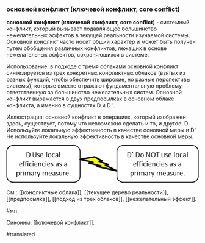 ### основной конфликт (ключевой конфликт, core conflict)

**основной конфликт (ключевой конфликт, core conflict)** - системный конфликт, который вызывает подавляющее большинство нежелательных эффектов в текущей реальности изучаемой системы. Основной конфликт часто носит общий характер и может быть получен путем обобщения различных конфликтов, лежащих в основе нежелательных эффектов, сохраняющихся в системе.

Использование: в подходе с тремя облаками основной конфликт синтезируется из трех конкретных конфликтных облаков (взятых из разных функций, чтобы обеспечить широкие, но разные перспективы системы), которые вместе отражают фундаментальную проблему, ответственную за большинство нежелательных систем. Основной конфликт выражается в двух предпосылках в основном облаке конфликта, а именно в сущностях D и D \'.

Иллюстрация: основной конфликт в операциях, который изображен здесь, существует, потому что невозможно сделать и то, и другое: D Используйте локальную эффективность в качестве основной меры и D\' Не используйте локальную эффективность в качестве основной меры.

![](images/image29.png)

См.: [[конфликтные облака]], [[текущее дерево реальности]], [[предпосылка]], [[подход из трех облаков]], [[нежелательный эффект]].

#мп

Синоним: [[ключевой конфликт]].

#translated
